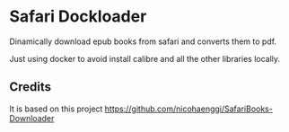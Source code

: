 # Safari Dockloader

Dinamically download epub books from safari and converts them to pdf. 

Just using docker to avoid install calibre and all the other libraries locally. 

## Credits

It is based on this project https://github.com/nicohaenggi/SafariBooks-Downloader
